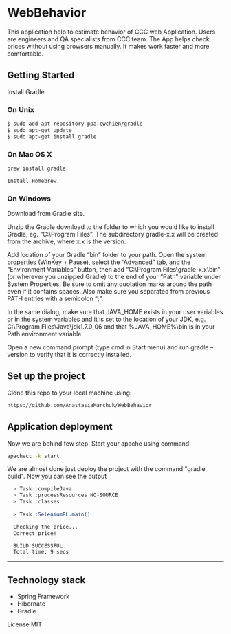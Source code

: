 # WebBehavior
This application help to estimate behavior of CCC web Application. Users are engineers and QA specialists from CCC team. 
The App helps check prices without using browsers manually. It makes work faster and more comfortable.

## Getting Started

Install Gradle
### On Unix
```bash
$ sudo add-apt-repository ppa:cwchien/gradle
$ sudo apt-get update
$ sudo apt-get install gradle
```
### On Mac OS X
```bash
brew install gradle
```
```bash
Install Homebrew.
```
### On Windows

Download from Gradle site.

Unzip the Gradle download to the folder to which you would like to install Gradle, eg. “C:\Program Files”. The subdirectory gradle-x.x will be created from the archive, where x.x is the version.

Add location of your Gradle “bin” folder to your path. Open the system properties (WinKey + Pause), select the “Advanced” tab, and the “Environment Variables” button, then add “C:\Program Files\gradle-x.x\bin” (or wherever you unzipped Gradle) to the end of your “Path” variable under System Properties. Be sure to omit any quotation marks around the path even if it contains spaces. Also make sure you separated from previous PATH entries with a semicolon “;”.

In the same dialog, make sure that JAVA_HOME exists in your user variables or in the system variables and it is set to the location of your JDK, e.g. C:\Program Files\Java\jdk1.7.0_06 and that %JAVA_HOME%\bin is in your Path environment variable.

Open a new command prompt (type cmd in Start menu) and run gradle –version to verify that it is correctly installed.

## Set up the project
Clone this repo to your local machine using:
```bash
https://github.com/AnastasiaMarchuk/WebBehavior
```

## Application deployment
Now we are behind few step.
Start your apache using command:
```bash
apachect -k start
```
We are almost done just deploy the project with the command "gradle build". Now you can see the output
```bash
  > Task :compileJava
  > Task :processResources NO-SOURCE
  > Task :classes
  
  > Task :SeleniumRL.main()

  Checking the price...
  Correct price!

  BUILD SUCCESSFUL
  Total time: 9 secs
```
--------------------------

## Technology stack
+ Spring Framework
+ Hibernate
+ Gradle

License
MIT
